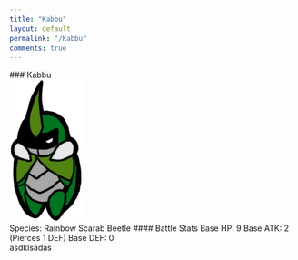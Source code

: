 ```yaml
---
title: "Kabbu"
layout: default
permalink: "/Kabbu"
comments: true
---
```

<div class='character bestiary__entry' markdown=1>
### Kabbu
<div class='bestiary__portrait'>
    <img src="/assets/images/kabbu.png">
</div>
Species: Rainbow Scarab Beetle
#### Battle Stats
Base HP: 9  
Base ATK: 2 (Pierces 1 DEF)  
Base DEF: 0
</div>
asdklsadas
